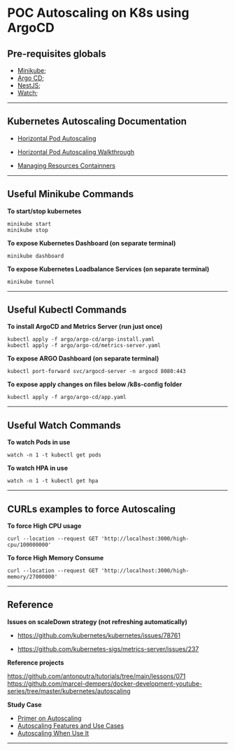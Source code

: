 # POC Autoscaling on K8s using ArgoCD

## Pre-requisites globals

- [Minikube](https://minikube.sigs.k8s.io/docs/start/);
- [Argo CD](https://argo-cd.readthedocs.io/en/stable/);
- [NestJS](https://docs.nestjs.com/);
- [Watch](https://formulae.brew.sh/formula/watch);

---

## Kubernetes Autoscaling Documentation

- [Horizontal Pod Autoscaling](https://kubernetes.io/docs/tasks/run-application/horizontal-pod-autoscale/)
  
- [Horizontal Pod Autoscaling Walkthrough](https://kubernetes.io/docs/tasks/run-application/horizontal-pod-autoscale-walkthrough/)

- [Managing Resources Containners](https://kubernetes.io/docs/concepts/configuration/manage-resources-containers/)

---

## Useful Minikube Commands

**To start/stop kubernetes**

```
minikube start
minikube stop
```

**To expose Kubernetes Dashboard (on separate terminal)**

`minikube dashboard`

**To expose Kubernetes Loadbalance Services (on separate terminal)**

`minikube tunnel`

---

## Useful Kubectl Commands

**To install ArgoCD and Metrics Server (run just once)**

```
kubectl apply -f argo/argo-cd/argo-install.yaml
kubectl apply -f argo/argo-cd/metrics-server.yaml
```

**To expose ARGO Dashboard (on separate terminal)**

`kubectl port-forward svc/argocd-server -n argocd 8080:443`

**To expose apply changes on files below /k8s-config folder**

`kubectl apply -f argo/argo-cd/app.yaml`

---

## Useful Watch Commands

**To watch Pods in use**

`watch -n 1 -t kubectl get pods`

**To watch HPA in use**

`watch -n 1 -t kubectl get hpa`

---

## CURLs examples to force Autoscaling

**To force High CPU usage**

```
curl --location --request GET 'http://localhost:3000/high-cpu/100000000'
```

**To force High Memory Consume**

```
curl --location --request GET 'http://localhost:3000/high-memory/27000000'
```

---

## Reference

**__Issues on scaleDown strategy__ (not refreshing automatically)**

- https://github.com/kubernetes/kubernetes/issues/78761

- https://github.com/kubernetes-sigs/metrics-server/issues/237


**Reference projects**

https://github.com/antonputra/tutorials/tree/main/lessons/071
https://github.com/marcel-dempers/docker-development-youtube-series/tree/master/kubernetes/autoscaling

**Study Case**

- [Primer on Autoscaling](https://medium.com/expedia-group-tech/autoscaling-in-kubernetes-a-primer-on-autoscaling-7b8f0f95a928)
- [Autoscaling Features and Use Cases](https://medium.com/expedia-group-tech/autoscaling-in-kubernetes-options-features-and-use-cases-c8a6ce145957)
- [Autoscaling When Use It](https://medium.com/expedia-group-tech/autoscaling-in-kubernetes-why-doesnt-the-horizontal-pod-autoscaler-work-for-me-5f0094694054)


---
